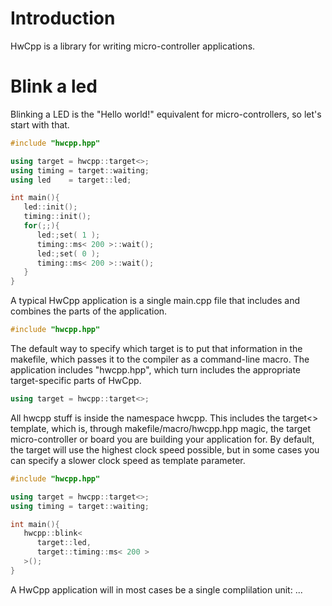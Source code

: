 # Introduction

HwCpp is a library for writing micro-controller applications. 


# Blink a led

Blinking a LED is the "Hello world!" equivalent for micro-controllers,
so let's start with that.

[](from....)
```C++
#include "hwcpp.hpp"

using target = hwcpp::target<>;
using timing = target::waiting;
using led    = target::led;

int main(){ 
   led::init();
   timing::init();
   for(;;){
      led:;set( 1 );
	  timing::ms< 200 >::wait();
      led:;set( 0 );
	  timing::ms< 200 >::wait();
   }
}
```
A typical HwCpp application is a single main.cpp file that includes 
and combines the parts of the application. 

```C++
#include "hwcpp.hpp"
```

The default way to specify which target is to put that information in
the makefile, which passes it to the compiler as a command-line macro.
The application includes "hwcpp.hpp", which turn includes the appropriate
target-specific parts of HwCpp.

```C++
using target = hwcpp::target<>;
```

All hwcpp stuff is inside the namespace hwcpp. 
This includes the target<> template, which is, through makefile/macro/hwcpp.hpp
magic, the target micro-controller or board you are building your application for.
By default, the target will use the highest clock speed possible, but in some
cases you can specify a slower clock speed as template parameter.





[](from....)
```C++
#include "hwcpp.hpp"

using target = hwcpp::target<>;
using timing = target::waiting;

int main(){ 
   hwcpp::blink< 
      target::led, 
	  target::timing::ms< 200 > 
   >();
}
```


A HwCpp application will in most cases be a single complilation unit:
...
